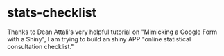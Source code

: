 # stats-checklist
Thanks to Dean Attali's very helpful tutorial on "Mimicking a Google Form with a Shiny", I am trying to build an shiny APP "online statistical consultation checklist."
